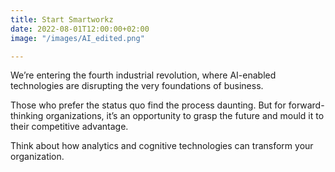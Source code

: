 ```yaml
---
title: Start Smartworkz
date: 2022-08-01T12:00:00+02:00
image: "/images/AI_edited.png"

---
```

We’re entering the fourth industrial revolution, where AI-enabled technologies are disrupting the very foundations of business.

Those who prefer the status quo find the process daunting. But for forward-thinking organizations, it’s an opportunity to grasp the future and mould it to their competitive advantage.

Think about how analytics and cognitive technologies can transform your organization.